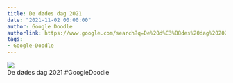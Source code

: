 ```yaml
---
title: De dødes dag 2021
date: "2021-11-02 00:00:00"
author: Google Doodle
authorlink: https://www.google.com/search?q=De%20d%C3%B8des%20dag%202021
tags:
- Google-Doodle
---
```

<img src="https://www.google.com/logos/doodles/2021/day-of-the-dead-2021-6753651837109263-law.gif" referrerpolicy="no-referrer"><br>De dødes dag 2021 #GoogleDoodle